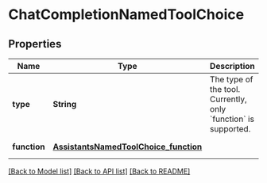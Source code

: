 # ChatCompletionNamedToolChoice
## Properties

| Name | Type | Description | Notes |
|------------ | ------------- | ------------- | -------------|
| **type** | **String** | The type of the tool. Currently, only &#x60;function&#x60; is supported. | [default to null] |
| **function** | [**AssistantsNamedToolChoice_function**](AssistantsNamedToolChoice_function.md) |  | [default to null] |

[[Back to Model list]](../README.md#documentation-for-models) [[Back to API list]](../README.md#documentation-for-api-endpoints) [[Back to README]](../README.md)

